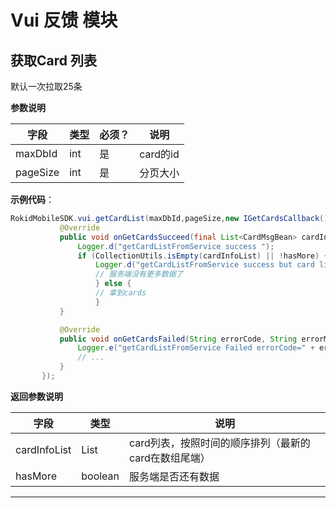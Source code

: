 # Vui 反馈 模块

## 获取Card 列表
默认一次拉取25条
 
 **参数说明**
 
| 字段    | 类型   | 必须？| 说明 |
| ------ | ----- | ----- | ----- |
| maxDbId | int | 是 | card的id  |
| pageSize | int | 是 | 分页大小  |

 **示例代码**：
 
 ```java
 RokidMobileSDK.vui.getCardList(maxDbId,pageSize,new IGetCardsCallback() {
            @Override
            public void onGetCardsSucceed(final List<CardMsgBean> cardInfoList, boolean hasMore) {
                Logger.d("getCardListFromService success ");
                if (CollectionUtils.isEmpty(cardInfoList) || !hasMore) {
                    Logger.d("getCardListFromService success but card list is empty or hasMore false");
                    // 服务端没有更多数据了
                    } else {
                    // 拿到cards
                    }
            }

            @Override
            public void onGetCardsFailed(String errorCode, String errorMsg) {
                Logger.e("getCardListFromService Failed errorCode=" + errorCode + " ;errorMsg=" + errorMsg);
                // ...
            }
        });
 ```
 
  **返回参数说明**
 
| 字段    | 类型    | 说明 |
| ------ | ------- |  ----- |
|cardInfoList| List|card列表，按照时间的顺序排列（最新的card在数组尾端） |
| hasMore | boolean | 服务端是否还有数据 |
  
---

